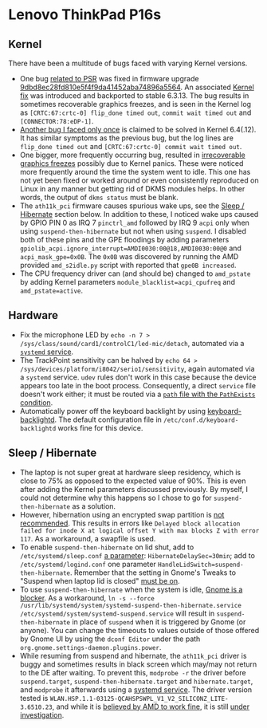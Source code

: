 # Lenovo ThinkPad P16s

## Kernel

There have been a multitude of bugs faced with varying Kernel versions.

- One bug [related to PSR](https://gitlab.freedesktop.org/drm/amd/-/issues/2443) was fixed in firmware upgrade [9dbd8ec28fd810e5f4f9da41452aba74896a5564](https://git.kernel.org/pub/scm/linux/kernel/git/firmware/linux-firmware.git/commit/amdgpu/yellow_carp_dmcub.bin?id=9dbd8ec28fd810e5f4f9da41452aba74896a5564). An associated [Kernel fix](https://patchwork.freedesktop.org/series/119764/) was introduced and backported to stable 6.3.13. The bug results in sometimes recoverable graphics freezes, and is seen in the Kernel log as `[CRTC:67:crtc-0] flip_done timed out`, `commit wait timed out` and `[CONNECTOR:78:eDP-1]`.
- [Another bug I faced only once](https://gitlab.freedesktop.org/drm/amd/-/issues/2006) is claimed to be solved in Kernel 6.4(.12). It has similar symptoms as the previous bug, but the log lines are `flip_done timed out` and `[CRTC:67:crtc-0] commit wait timed out`.
- One bigger, more frequently occurring bug, resulted in [irrecoverable graphics freezes](https://gitlab.freedesktop.org/drm/amd/-/issues/2443) possibly due to Kernel panics. These were noticed more frequently around the time the system went to idle. This one has not yet been fixed or worked around or even consistently reproduced on Linux in any manner but getting rid of DKMS modules helps. In other words, the output of `dkms status` must be blank.
- The `ath11k_pci` firmware causes spurious wake ups, see the [Sleep / Hibernate](#sleep--hibernate) section below. In addition to these, I noticed wake ups caused by GPIO PIN 0 as IRQ 7 `pinctrl_amd` followed by IRQ 9 `acpi` only when using `suspend-then-hibernate` but not when using `suspend`. I disabled both of these pins and the GPE floodings by adding parameters `gpiolib_acpi.ignore_interrupt=AMDI0030:00@18,AMDI0030:00@0` and `acpi_mask_gpe=0x0B`. The `0x0B` was discovered by running the AMD provided `amd_s2idle.py` script with reported that `gpe0B increased`.
- The CPU frequency driver can (and should be) changed to `amd_pstate` by adding Kernel parameters `module_blacklist=acpi_cpufreq` and `amd_pstate=active`.

## Hardware

- Fix the microphone LED by `echo -n 7 > /sys/class/sound/card1/controlC1/led-mic/detach`, automated via a [`systemd` service](https://aur.archlinux.org/cgit/aur.git/tree/fix-tp-mic-led.service?h=thinkpad-p14s).
- The TrackPoint sensitivity can be halved by `echo 64 > /sys/devices/platform/i8042/serio1/sensitivity`, again automated via a `systemd` service. `udev` rules don't work in this case because the device appears too late in the boot process. Consequently, a direct `service` file doesn't work either; it must be routed via a [`path` file with the `PathExists` condition](https://wiki.archlinux.org/title/TrackPoint#systemd.path_unit).
- Automatically power off the keyboard backlight by using [keyboard-backlightd](https://aur.archlinux.org/packages/keyboard-backlightd). The default configuration file in `/etc/conf.d/keyboard-backlightd` works fine for this device.

## Sleep / Hibernate

- The laptop is not super great at hardware sleep residency, which is close to 75% as opposed to the expected value of 90%. This is even after adding the Kernel parameters discussed previously. By myself, I could not determine why this happens so I chose to go for `suspend-then-hibernate` as a solution.
- However, hibernation using an encrypted swap partition is [not recommended](https://bbs.archlinux.org/viewtopic.php?id=249962). This results in errors like `Delayed block allocation failed for inode X at logical offset Y with max blocks Z with error 117`. As a workaround, a swapfile is used.
- To enable `suspend-then-hibernate` on lid shut, add to `/etc/systemd/sleep.conf` [a parameter](https://austingwalters.com/increasing-battery-life-on-an-arch-linux-laptop-thinkpad-t14s/): `HibernateDelaySec=30min`; add to `/etc/systemd/logind.conf` one parameter `HandleLidSwitch=suspend-then-hibernate`. Remember that the setting in Gnome's Tweaks to "Suspend when laptop lid is closed" [must be on](https://wiki.archlinux.org/title/GNOME#Do_not_suspend_when_laptop_lid_is_closed).
- To use `suspend-then-hibernate` when the system is idle, [Gnome is a blocker](https://gitlab.gnome.org/GNOME/gnome-settings-daemon/-/issues/583). As a workaround, `ln -s --force /usr/lib/systemd/system/systemd-suspend-then-hibernate.service /etc/systemd/system/systemd-suspend.service` will result in `suspend-then-hibernate` in place of `suspend` when it is triggered by Gnome (or anyone). You can change the timeouts to values outside of those offered by Gnome UI by using the `dconf Editor` under the path `org.gnome.settings-daemon.plugins.power`.
- While resuming from suspend and hibernate, the `ath11k_pci` driver is buggy and sometimes results in black screen which may/may not return to the DE after waiting. To prevent this, `modprobe -r` the driver before `suspend.target`, `suspend-then-hibernate.target` and `hibernate.target`, and `modprobe` it afterwards using a [systemd service](services/remove-mod-on-suspend@.service). The driver version tested is `WLAN.HSP.1.1-03125-QCAHSPSWPL_V1_V2_SILICONZ_LITE-3.6510.23`, and while it is [believed by AMD to work fine](https://gitlab.freedesktop.org/drm/amd/-/blob/20742abc8bc99816f805359f2ac55e64ce7eb892/scripts/amd_s2idle.py#L386), it is still [under investigation](https://bugzilla.kernel.org/show_bug.cgi?id=217239).
